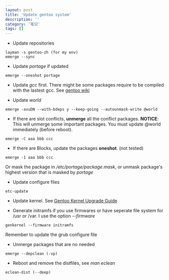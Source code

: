 ```yaml
---
layout: post
title: 'Update gentoo system'
description: ''
category: '笔记'
tags: []
---
```


- Update repositories
```shell
layman -s gentoo-zh (for my env)
emerge --sync
```

- Update *portage* if updated
```
emerge --oneshot portage
```

- Update *gcc* first. There might be some packages require to be compiled with the lastest gcc. See [gentoo wiki](http://wiki.gentoo.org/wiki/Upgrading_GCC)

- Update *world*
```
emerge -avuDN --with-bdeps y --keep-going --autounmask-write @world 
```

 + If there are slot conflicts, **unmerge** all the conflict packages.
**NOTICE**: This will unmerge some important packages. You must update @world immediately (before reboot).
```
emerge -C aaa bbb ccc
```

 + If there are Blocks, update the packages **oneshot**. (not tested)
```
emerge -1 aaa bbb ccc
```
Or mask the package in */etc/portage/package.mask*, or unmask package's highest version that is masked by *portage*
 
- Update configure files
```
etc-update
```

- Update kernel. See [Gentoo Kernel Upgrade Guide](https://negativesum.net/tech/linux/gentoo/kernel)

- Generate initramfs if you use firmwares or have seperate file system for /usr or /var. I use the option *--firmware*
```
genkernel --firmware initramfs
```
  Remember to update the grub configure file

- Unmerge packages that are no needed
```
emerge --depclean (-vp)
```

- Reboot and remove the distfiles, see *man eclean*
```
eclean-dist (--deep)
```



